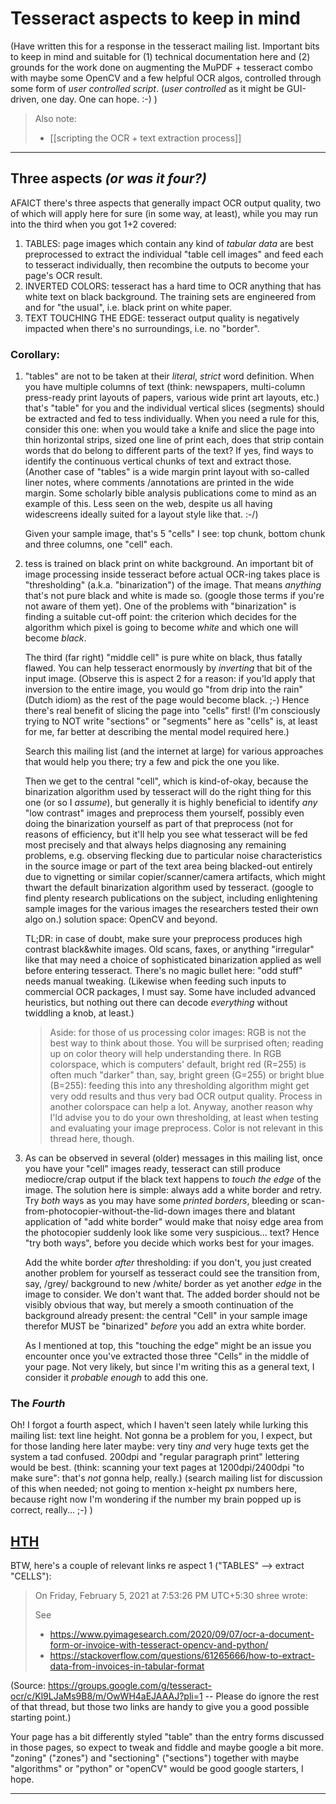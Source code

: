 # Tesseract aspects to keep in mind

(Have written this for a response in the tesseract mailing list. Important bits to keep in mind and suitable for (1) technical documentation here and (2) grounds for the work done on augmenting the MuPDF + tesseract combo with maybe some OpenCV and a few helpful OCR algos, controlled through some form of *user controlled script*.  (*user controlled* as it might be GUI-driven, one day. One can hope. :-) )

> Also note: 
> - [[scripting the OCR + text extraction process]]

---

## Three aspects *(or was it four?)*

AFAICT there's three aspects that generally impact OCR output quality, two of which will apply here for sure (in some way, at least), while you may run into the third when you got 1+2 covered:

1. TABLES: page images which contain any kind of *tabular data* are best preprocessed to extract the individual "table cell images" and feed each to tesseract individually, then recombine the outputs to become your page's OCR result.
2. INVERTED COLORS: tesseract has a hard time to OCR anything that has white text on black background. The training sets are engineered from and for "the usual", i.e. black print on white paper.
3. TEXT TOUCHING THE EDGE: tesseract output quality is negatively impacted when there's no surroundings, i.e. no "border".

### Corollary:

1. "tables" are not to be taken at their *literal*, *strict* word definition. When you have multiple columns of text (think: newspapers, multi-column press-ready print layouts of papers, various wide print art layouts, etc.) that's "table" for you and the individual vertical slices (segments) should be extracted and fed to tess individually.  When you need a rule for this, consider this one: when you would take a knife and slice the page into thin horizontal strips, sized one line of print each, does that strip contain words that do belong to different parts of the text? If yes, find ways to identify the continuous vertical chunks of text and extract those. (Another case of "tables" is a wide margin print layout with so-called liner notes, where comments /annotations are printed in the wide margin. Some scholarly bible analysis publications come to mind as an example of this. Less seen on the web, despite us all having widescreens ideally suited for a layout style like that. :-/)

   Given your sample image, that's 5 "cells" I see: top chunk, bottom chunk and three columns, one "cell" each.

2. tess is trained on black print on white background. An important bit of image processing inside tesseract before actual OCR-ing takes place is "thresholding" (a.k.a. "binarization") of the image. That means *anything* that's not pure black and white is made so. (google those terms if you're not aware of them yet). One of the problems with "binarization" is finding a suitable cut-off point: the criterion which decides for the algorithm which pixel is going to become *white* and which one will become *black*. 

   The third (far right) "middle cell" is pure white on black, thus fatally flawed. You can help tesseract enormously by *inverting* that bit of the input image. (Observe this is aspect 2 for a reason: if you'ld apply that inversion to the entire image, you would go "from drip into the rain" (Dutch idiom) as the rest of the page would become black. ;-)  Hence there's real benefit of slicing the page into "cells" first! (I'm consciously trying to NOT write "sections" or "segments" here as "cells" is, at least for me, far better at describing the mental model required here.)

   Search this mailing list (and the internet at large) for various approaches that would help you there; try a few and pick the one you like.

   Then we get to the central "cell", which is kind-of-okay, because the binarization algorithm used by tesseract will do the right thing for this one (or so I *assume*), but generally it is highly beneficial to identify *any* "low contrast" images and preprocess them yourself, possibly even doing the binarization yourself as part of that preprocess (not for reasons of efficiency, but it'll help you see what tesseract will be fed most precisely and that always helps diagnosing any remaining problems, e.g. observing flecking due to particular noise characteristics in the source image or part of the text area being blacked-out entirely due to vignetting or similar copier/scanner/camera artifacts, which might thwart the default binarization algorithm used by tesseract. (google to find plenty research publications on the subject, including enlightening sample images for the various images the researchers tested their own algo on.) solution space: OpenCV and beyond.

   TL;DR: in case of doubt, make sure your preprocess produces high contrast black&white images. Old scans, faxes, or anything "irregular" like that may need a choice of sophisticated binarization applied as well before entering tesseract. There's no magic bullet here: "odd stuff" needs manual tweaking. (Likewise when feeding such inputs to commercial OCR packages, I must say. Some have included advanced heuristics, but nothing out there can decode *everything* without twiddling a knob, at least.)

   > Aside: for those of us processing color images: RGB is not the best way to think about those. You will be surprised often; reading up on color theory will help understanding there. In RGB colorspace, which is computers' default, bright red (R=255) is often much "darker" than, say, bright green (G=255) or bright blue (B=255): feeding this into any thresholding algorithm might get very odd results and thus very bad OCR output quality. Process in another colorspace can help a lot. Anyway, another reason why I'ld advise you to do your own thresholding, at least when testing and evaluating your image preprocess.   Color is not relevant in this thread here, though.

3. As can be observed in several (older) messages in this mailing list, once you have your "cell" images ready, tesseract can still produce mediocre/crap output if the black text happens to *touch the edge* of the image. The solution here is simple: always add a white border and retry. Try *both* ways as you may have some *printed borders*, bleeding or scan-from-photocopier-without-the-lid-down images there and blatant application of "add white border" would make that noisy edge area from the photocopier suddenly look like some very suspicious... text?  Hence "try both ways", before you decide which works best for your images.  

   Add the white border *after* thresholding: if you don't, you just created another problem for yourself as tesseract could see the transition from, say, /grey/ background to new /white/ border as yet another *edge* in the image to consider. We don't want that. The added border should not be visibly obvious that way, but merely a smooth continuation of the background already present: the central "Cell" in your sample image therefor MUST be "binarized" *before* you add an extra white border.

   As I mentioned at top, this "touching the edge" might be an issue you encounter once you've extracted those three "Cells" in the middle of your page. Not very likely, but since I'm writing this as a general text, I consider it *probable enough* to add this one.



### The *Fourth*

Oh! I forgot a fourth aspect, which I haven't seen lately while lurking this mailing list: text line height. Not gonna be a problem for you, I expect, but for those landing here later maybe: very tiny *and* very huge texts get the system a tad confused. 200dpi and "regular paragraph print" lettering would be best. (think: scanning your text pages at 1200dpi/2400dpi "to make sure": that's *not* gonna help, really.)  (search mailing list for discussion of this when needed; not going to mention x-height px numbers here, because right now I'm wondering if the number my brain popped up is correct, really... ;-) )


## [HTH](https://acronyms.thefreedictionary.com/HTH)

BTW, here's a couple of relevant links re aspect 1 ("TABLES" --> extract "CELLS"): 

> On Friday, February 5, 2021 at 7:53:26 PM UTC+5:30 shree wrote:
>
> See 
> - https://www.pyimagesearch.com/2020/09/07/ocr-a-document-form-or-invoice-with-tesseract-opencv-and-python/
> - https://stackoverflow.com/questions/61265666/how-to-extract-data-from-invoices-in-tabular-format

(Source:  https://groups.google.com/g/tesseract-ocr/c/Kl9LJaMs9B8/m/OwWH4aEJAAAJ?pli=1 -- Please do ignore the rest of that thread, but those two links are handy to give you a good possible starting point.)

Your page has a bit differently styled "table" than the entry forms discussed in those pages, so expect to tweak and fiddle and maybe google a bit more. "zoning" ("zones") and "sectioning" ("sections") together with maybe "algorithms" or "python" or "openCV" would be good google starters, I hope.


----

